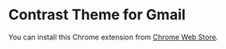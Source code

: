 Contrast Theme for Gmail
========================

You can install this Chrome extension from
[Chrome Web Store](https://chrome.google.com/webstore/detail/cbibcldlgllnamlpilmfleeobcgalfgi).
